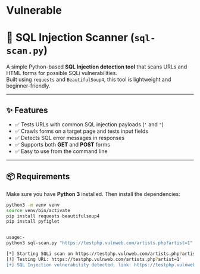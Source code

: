 # Vulnerable
# 🔎 SQL Injection Scanner (`sql-scan.py`)

A simple Python-based **SQL Injection detection tool** that scans URLs and HTML forms for possible SQLi vulnerabilities.  
Built using `requests` and `BeautifulSoup4`, this tool is lightweight and beginner-friendly.

---

## ✨ Features
- ✅ Tests URLs with common SQL injection payloads (`'` and `"`)
- ✅ Crawls forms on a target page and tests input fields
- ✅ Detects SQL error messages in responses
- ✅ Supports both **GET** and **POST** forms
- ✅ Easy to use from the command line

---

## 📦 Requirements
Make sure you have **Python 3** installed. Then install the dependencies:

```bash
python3 -m venv venv
source venv/bin/activate
pip install requests beautifulsoup4
pip install pyfiglet


usage:-
python3 sql-scan.py "https://testphp.vulnweb.com/artists.php?artist=1"

[*] Starting SQLi scan on https://testphp.vulnweb.com/artists.php?artist=1
[!] Testing URL: https://testphp.vulnweb.com/artists.php?artist=1'
[+] SQL Injection vulnerability detected, link: https://testphp.vulnweb.com/artists.php?artist=1'


